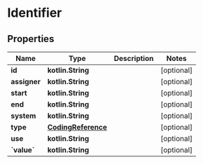 
# Identifier

## Properties
Name | Type | Description | Notes
------------ | ------------- | ------------- | -------------
**id** | **kotlin.String** |  |  [optional]
**assigner** | **kotlin.String** |  |  [optional]
**start** | **kotlin.String** |  |  [optional]
**end** | **kotlin.String** |  |  [optional]
**system** | **kotlin.String** |  |  [optional]
**type** | [**CodingReference**](CodingReference.md) |  |  [optional]
**use** | **kotlin.String** |  |  [optional]
**&#x60;value&#x60;** | **kotlin.String** |  |  [optional]
